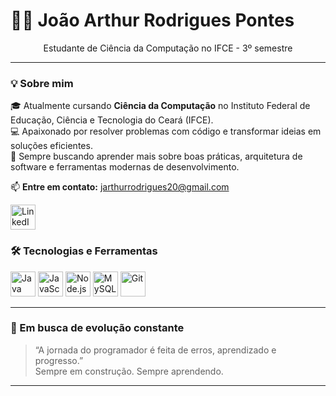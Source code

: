 <!-- João Arthur Rodrigues Pontes README -->

<h1 align= >👨‍💻 João Arthur Rodrigues Pontes</h1>

<p align="center">
  Estudante de Ciência da Computação no IFCE - 3º semestre <br>
</p>

---

### 💡 Sobre mim

🎓 Atualmente cursando **Ciência da Computação** no Instituto Federal de Educação, Ciência e Tecnologia do Ceará (IFCE).  
💻 Apaixonado por resolver problemas com código e transformar ideias em soluções eficientes.  
🔧 Sempre buscando aprender mais sobre boas práticas, arquitetura de software e ferramentas modernas de desenvolvimento.  
 
📫 **Entre em contato:** jarthurrodrigues20@gmail.com  
<p align="left">
  <a href="https://www.linkedin.com/in/joão-arthur-rodrigues-pontes" target="_blank">
    <img src="https://cdn.jsdelivr.net/gh/devicons/devicon/icons/linkedin/linkedin-original.svg" height="40" alt="LinkedIn"/>
  </a>
</p>




### 🛠️ Tecnologias e Ferramentas

<p align="left">
  <img src="https://cdn.jsdelivr.net/gh/devicons/devicon/icons/java/java-original.svg" height="40" alt="Java"/>
  <img src="https://cdn.jsdelivr.net/gh/devicons/devicon/icons/javascript/javascript-original.svg" height="40" alt="JavaScript"/>
  <img src="https://cdn.jsdelivr.net/gh/devicons/devicon/icons/nodejs/nodejs-original.svg" height="40" alt="Node.js"/>
  <img src="https://cdn.jsdelivr.net/gh/devicons/devicon/icons/mysql/mysql-original.svg" height="40" alt="MySQL"/>
  <img src="https://cdn.jsdelivr.net/gh/devicons/devicon/icons/git/git-original.svg" height="40" alt="Git"/>
</p>

---

### 🚀 Em busca de evolução constante

> “A jornada do programador é feita de erros, aprendizado e progresso.”  
> Sempre em construção. Sempre aprendendo.

---


